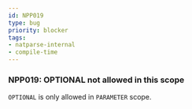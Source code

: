 ```yaml
---
id: NPP019
type: bug
priority: blocker
tags:
- natparse-internal 
- compile-time 
---
```


### NPP019: OPTIONAL not allowed in this scope
`OPTIONAL` is only allowed in `PARAMETER` scope.

